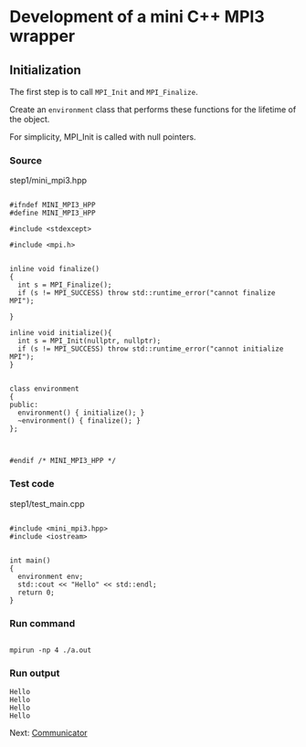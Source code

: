 # Development of a mini C++ MPI3 wrapper
## Initialization


The first step is to call `MPI_Init` and `MPI_Finalize`.

Create an `environment` class that performs these functions for the lifetime of the
object.

For simplicity, MPI_Init is called with null pointers.


### Source
step1/mini_mpi3.hpp
```

#ifndef MINI_MPI3_HPP
#define MINI_MPI3_HPP

#include <stdexcept>

#include <mpi.h>


inline void finalize()
{
  int s = MPI_Finalize();
  if (s != MPI_SUCCESS) throw std::runtime_error("cannot finalize MPI");

}

inline void initialize(){
  int s = MPI_Init(nullptr, nullptr);
  if (s != MPI_SUCCESS) throw std::runtime_error("cannot initialize MPI");
}


class environment
{
public:
  environment() { initialize(); }
  ~environment() { finalize(); }
};



#endif /* MINI_MPI3_HPP */
```

### Test code
step1/test_main.cpp
```

#include <mini_mpi3.hpp>
#include <iostream>


int main()
{
  environment env;
  std::cout << "Hello" << std::endl;
  return 0;
}
```


### Run command
```

mpirun -np 4 ./a.out
```


### Run output 
```
Hello
Hello
Hello
Hello
```

Next: [Communicator](out_step2.md)
